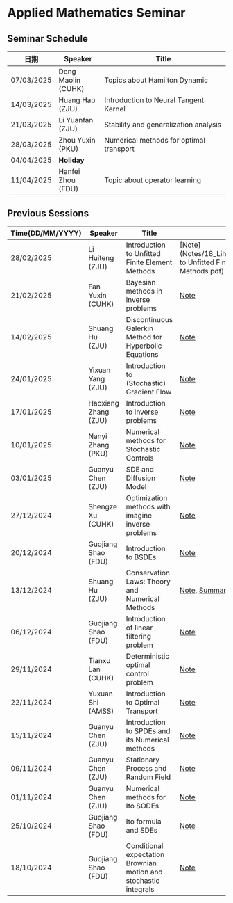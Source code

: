 # Applied Mathematics Seminar
## **Seminar Schedule**
| 日期        | Speaker       | Title                                         |
|------------|--------------|-----------------------------------------------|
| 07/03/2025 | Deng Maolin<br>(CUHK)  | Topics about Hamilton Dynamic                |
| 14/03/2025 | Huang Hao<br>(ZJU)    | Introduction to Neural Tangent Kernel        |
| 21/03/2025 | Li Yuanfan<br>(ZJU)   | Stability and generalization analysis        |
| 28/03/2025 | Zhou Yuxin<br>(PKU)   | Numerical methods for optimal transport      |
| 04/04/2025 | **Holiday**  |                                               |
| 11/04/2025 | Hanfei Zhou<br>(FDU)  | Topic about operator learning                |





## **Previous Sessions**
| Time(DD/MM/YYYY)         | Speaker         | Title                                           | Note  | Video |
|--------------|---------------|-------------------------------------------------|------|------|
| 28/02/2025 | Li Huiteng<br>(ZJU)   | Introduction to Unfitted Finite Element Methods |[Note](Notes/18_Lihuiteng_Introduction to Unfitted Finite Element Methods.pdf)|[Video](https://www.bilibili.com/video/BV16F95YmEB1?spm_id_from=333.788.videopod.sections&vd_source=63e33a29dff06bcd516c160442aaefa9)|
| 21/02/2025 | Fan Yuxin<br>(CUHK)    | Bayesian methods in inverse problems         |[Note](./Notes/17_Fanyuxin_Introduction%20to%20inverse%20problems.pdf)|[Video](https://www.bilibili.com/video/BV1gHPcepE6e?spm_id_from=333.788.videopod.sections&vd_source=63e33a29dff06bcd516c160442aaefa9)|
| 14/02/2025  | Shuang Hu<br>(ZJU)      | Discontinuous Galerkin Method for Hyperbolic Equations | [Note](./Notes/16_ShuangHu_Discontinuous_Galerkin/) | [Video](https://www.bilibili.com/video/BV1JHw9eLEpz/) |
| 24/01/2025  | Yixuan Yang<br>(ZJU)    | Introduction to (Stochastic) Gradient Flow     | [Note](./Notes/15_YixuanYang_Introduction_to_(Stochastic)_Gradient_Flow.pdf) | [Video](https://www.bilibili.com/video/BV1ZUffYnEQ3/) |
| 17/01/2025  | Haoxiang Zhang<br>(ZJU) | Introduction to Inverse problems               | [Note](./Notes/14_Haoxiang_Zhang_Introduction_To_Inverse_Problems.pdf) | [Video](https://www.bilibili.com/video/BV1TRwAeDEBJ/) |
| 10/01/2025  | Nanyi Zhang<br>(PKU)    | Numerical methods for Stochastic Controls      | [Note](./Notes/13_Nanyi_Zhang_numerical_methods_for_stochastic_controls%20(1).pdf) | [Video](https://www.bilibili.com/video/BV12RwAeSE9q/) |
| 03/01/2025  | Guanyu Chen<br>(ZJU)    | SDE and Diffusion Model                         | [Note](./Notes/12_GuanyuChen_SDEAndDiffusion.pdf) | [Video](https://www.bilibili.com/video/BV17mrVYCE5V/) |
| 27/12/2024  | Shengze Xu<br>(CUHK)     | Optimization methods with imagine inverse problems | [Note](Notes/11_Xushengze_PnP_with_Optimization_methods_Notes.pdf) | [Video](https://www.bilibili.com/video/BV1RCCHYNERB/) |
| 20/12/2024  | Guojiang Shao<br>(FDU)  | Introduction to BSDEs                           | [Note](./Notes/10_Introduction_Of_Bsdes_GuojiangShao.pdf) | [Video](https://www.bilibili.com/video/BV1z6kbY4EPw/) |
| 13/12/2024  | Shuang Hu<br>(ZJU)      | Conservation Laws: Theory and Numerical Methods | [Note](./Notes/9th_Conservation_Law.pdf), [Summary](./Notes/Summary%20for%20Conservation%20Law(2).md) | [Video](https://www.bilibili.com/video/BV1f3BgYfESm/) |
| 06/12/2024  | Guojiang Shao<br>(FDU)  | Introduction of linear filtering problem       | [Note](./Notes/8th_Linear_Filtering_Guojiang.pdf) | [Video](https://www.bilibili.com/video/BV1aCqWYHExR/) |
| 29/11/2024  | Tianxu Lan<br>(CUHK)     | Deterministic optimal control problem          | [Note](./Notes/7th_TianxuLan.pdf) | [Video](https://www.bilibili.com/video/BV1iGzZYtEFF/) |
| 22/11/2024  | Yuxuan Shi<br>(AMSS)     | Introduction to Optimal Transport               | [Note](./Notes/6th_YuxuanShi.pdf) | [Video](https://www.bilibili.com/video/BV1WTB2YuEU6/) |
| 15/11/2024  | Guanyu Chen<br>(ZJU)    | Introduction to SPDEs and its Numerical methods | [Note](./Notes/5_Guanyu_note.pdf) | [Video](https://www.bilibili.com/video/BV14fmZYvEpE/) |
| 09/11/2024  | Guanyu Chen<br>(ZJU)    | Stationary Process and Random Field             | [Note](./Notes/4_Guanyu_class_note.pdf) | [Video](https://www.bilibili.com/video/BV1anDzY8EKU/) |
| 01/11/2024  | Guanyu Chen<br>(ZJU)    | Numerical methods for Ito SODEs                 | [Note](./Notes/3_Guanyu_class_note.pdf) | [Video](https://www.bilibili.com/video/BV1JUSdYpEAs/) |
| 25/10/2024  | Guojiang Shao<br>(FDU)  | Ito formula and SDEs                            | [Note](./Notes/Shao-Class-Second%20Course%20Of%20Sde.pdf) | [Video](https://www.bilibili.com/video/BV15myXYoEdY/) |
| 18/10/2024  | Guojiang Shao<br>(FDU)  | Conditional expectation Brownian motion and stochastic integrals | [Note](./Notes/Shao_Class_A%20First%20Course%20Of%20Sde.pdf) | [Video](https://www.bilibili.com/video/BV1KKCmY4E55/) |
